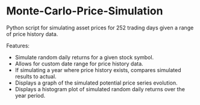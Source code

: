 # Monte-Carlo-Price-Simulation
Python script for simulating asset prices for 252 trading days given a range of price history data.

Features:
* Simulate random daily returns for a given stock symbol.
* Allows for custom date range for price history data.
* If simulating a year where price history exists, compares simulated results to actual.
* Displays a graph of the simulated potential price series evolution.
* Displays a histogram plot of simulated random daily returns over the year period.

